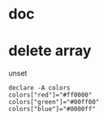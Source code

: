 
# doc


# delete array
unset

```shell
declare -A colors
colors["red"]="#ff0000"
colors["green"]="#00ff00"
colors["blue"]="#0000ff"
```